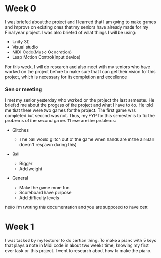 # Week 0
I was briefed about the project and I learned that I am going to make games and improve on existing ones that my seniors have already made for my Final year project.
 I was also briefed of what things I will be using:
 * Unity 3D
 * Visual studio
 * MIDI Code(Music Generation)
 * Leap Motion Control(Input device)

For this week, I will do research and also meet with my seniors who have worked on the project before to make sure that I can get their vision for this project, which is necessary for its completion and excellence

### Senior meeting
I met my senior yesterday who worked on the project the last semester. He briefed me about the progess of the project and what I have to do. He told me that there were two games for the project. The first game was completed but second was not. Thus, my FYP for this semester is to fix the problems of the second game.
These are the problems:
* Glitches
	* The ball would glitch out of the game when hands are in the air(Ball doesn't respawn during this)

* Ball       
	* Bigger
	* Add weight

* General
	* Make the game more fun
	* Scoreboard have purpose
	* Add difficulty levels

hello i'm twsting this documentation and you  are supposed to have cert
# Week 1
I was tasked by my lecturer to do certian thing. To make a piano with 5 keys that plays a note in Midi code in about two weeks time, knowing my first ever task on this project. I went to research about how to make the piano.
<!--stackedit_data:
eyJoaXN0b3J5IjpbLTk3OTIyMjU3NywtODgzNjQwMSwtMTQ3MT
cwMDI1NSwtNjU4NjQ5NTUyLC0yMDA1Njc1MzgxLC0xOTQ4NTY4
MjQ4LDQ2Mzk3NDQsNTc0OTMxNTQyLDU3MTgxNTM3N119
-->